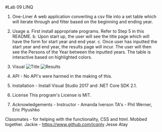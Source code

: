 #Lab 09 LINQ

1. One-Liner
A web application converting a csv file into a set table which will iterate through and filter based on the beginning and ending year.

2. Usage
	a. First install appropriate programs. Refer to Step 5 in this README. 
	b. Upon start up, the user will see the title page which will have the form for start year and end year. 
	c. Once user has inputted the start year and end year, the results page will incur. The user will then see the Persons of the Year between the inputted years. The table is interactive based on highlighted colors.

3. Visual
![Title](asset/TimePersonTitleScreen.JPG)
![Results](asset/TimePersonResults.JPG)

4. API - No API's were harmed in the making of this.

5. Installation -  Install Visual Studio 2017 and .NET Core SDK 2.1.

6. License This program's License is MIT.

7. Acknowledgements - 
Instructor - Amanda Iverson
TA's - Phil Werner, Eric Plyushko

Classmates - for helping with the functionality, CSS and html. Mobbed together.
Jackie - https://www.github.com/jcqnly
Jesse Atay